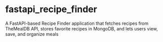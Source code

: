 # fastapi_recipe_finder
A FastAPI-based Recipe Finder application that fetches recipes from TheMealDB API, stores favorite recipes in MongoDB, and lets users view, save, and organize meals
